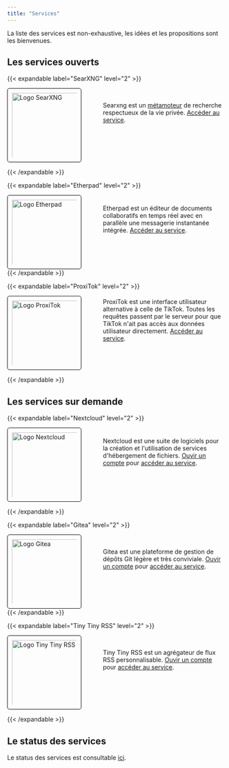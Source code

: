 ```yaml
---
title: "Services"
---
```


<style>
.service {
    display: flex;
    align-items: center;
    justify-content: start;
}

.service img {
    border: 1.5px solid black;
    padding: 10px;
    border-radius: 5px;
    min-width: 150px;
    min-height: 150px;
    max-width: 150px;
    max-height: 150px;
}

.service .text {
    padding-left: 50px;
    padding-bottom: 60px;
}
</style>

La liste des services est non-exhaustive, les idées et les propositions sont les bienvenues.

## Les services ouverts

{{< expandable label="SearXNG" level="2" >}}

<div class="service">
    <div class="image">
        <img src="/images/searxng_greyscale.png" alt="Logo SearXNG" width="200px">
    </div>
    <div class="text">
        Searxng est un <a href="https://fr.wikipedia.org/wiki/M%C3%A9tamoteur">métamoteur</a> de recherche respectueux de la vie privée. <a href="https://search.theobori.cafe">Accéder au service</a>.
    </div>
</div>

{{< /expandable >}}

{{< expandable label="Etherpad" level="2" >}}

<div class="service">
    <div class="image">
        <img src="/images/etherpad_greyscale.png" alt="Logo Etherpad" width="200px">
    </div>
    <div class="text">
        Etherpad est un éditeur de documents collaboratifs en temps réel avec en parallèle une messagerie instantanée intégrée. <a href="https://etherpad.theobori.cafe">Accéder au service</a>.
    </div>
</div>
{{< /expandable >}}

{{< expandable label="ProxiTok" level="2" >}}

<div class="service">
    <div class="image">
        <img src="/images/proxitok_greyscale.png" alt="Logo ProxiTok" width="200px">
    </div>
    <div class="text">
        ProxiTok est une interface utilisateur alternative à celle de TikTok. Toutes les requêtes passent par le serveur pour que TikTok n'ait pas accès aux données utilisateur directement. <a href="https://cringe.theobori.cafe">Accéder au service</a>.
    </div>
</div>

{{< /expandable >}}

## Les services sur demande

{{< expandable label="Nextcloud" level="2" >}}

<div class="service">
    <div class="image">
        <img src="/images/nextcloud_greyscale.png" alt="Logo Nextcloud" width="200px">
    </div>
    <div class="text">
        Nextcloud est une suite de logiciels pour la création et l'utilisation de services d'hébergement de fichiers. <a href="/ouverture">Ouvir un compte</a> pour <a href="https://cloud.theobori.cafe">accéder au service</a>.
    </div>
</div>

{{< /expandable >}}

{{< expandable label="Gitea" level="2" >}}

<div class="service">
    <div class="image">
        <img src="/images/gitea_greyscale.png" alt="Logo Gitea" width="200px">
    </div>
    <div class="text">
        Gitea est une plateforme de gestion de dépôts Git légère et très conviviale. <a href="/ouverture">Ouvir un compte</a> pour <a href="https://git.theobori.cafe">accéder au service</a>.
    </div>
</div>
{{< /expandable >}}

{{< expandable label="Tiny Tiny RSS" level="2" >}}

<div class="service">
    <div class="image">
        <img src="/images/ttrss_greyscale.png" alt="Logo Tiny Tiny RSS" width="200px">
    </div>
    <div class="text">
        Tiny Tiny RSS est un agrégateur de flux RSS personnalisable. <a href="/ouverture">Ouvir un compte</a> pour <a href="https://news.theobori.cafe">accéder au service</a>.
    </div>
</div>

{{< /expandable >}}

## Le status des services

Le status des services est consultable [ici](https://status.theobori.cafe).

